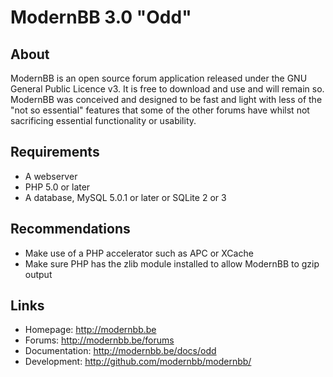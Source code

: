 ModernBB 3.0 "Odd"
==================

## About
ModernBB is an open source forum application released under the GNU General Public Licence v3. It is free to download and use and will remain so. ModernBB was conceived and designed to be fast and light with less of the "not so essential" features that some of the other forums have whilst not sacrificing essential functionality or usability.

## Requirements
 - A webserver
 - PHP 5.0 or later
 - A database, MySQL 5.0.1 or later or SQLite 2 or 3

## Recommendations
 - Make use of a PHP accelerator such as APC or XCache
 - Make sure PHP has the zlib module installed to allow ModernBB to gzip output

## Links
 - Homepage: http://modernbb.be
 - Forums: http://modernbb.be/forums
 - Documentation: http://modernbb.be/docs/odd
 - Development: http://github.com/modernbb/modernbb/